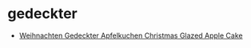 # gedeckter

 * [Weihnachten Gedeckter Apfelkuchen Christmas Glazed Apple Cake](../index/w/weihnachten-gedeckter-apfelkuchen-christmas-glazed-apple-cake.json)
